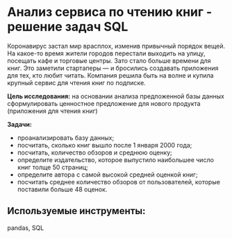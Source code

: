 # Анализ сервиса по чтению книг - решение задач SQL

Коронавирус застал мир врасплох, изменив привычный порядок вещей. На какое-то время жители городов перестали выходить на улицу, посещать кафе и торговые центры. Зато стало больше времени для книг. Это заметили стартаперы — и бросились создавать приложения для тех, кто любит читать.
Компания решила быть на волне и купила крупный сервис для чтения книг по подписке. 

**Цель исследования:** на основании анализа предложенной базы данных сформулировать ценностное предложение для нового продукта (приложения для чтения книг)

**Задачи:**
- проанализировать базу данных;
- посчитать, сколько книг вышло после 1 января 2000 года;
- посчитать,  количество обзоров и среднюю оценку;
- определите издательство, которое выпустило наибольшее число книг толще 50 страниц;
- определите автора с самой высокой средней оценкой книг;
- посчитать  среднее количество обзоров от пользователей, которые поставили больше 48 оценок.

## Используемые инструменты:

pandas, SQL